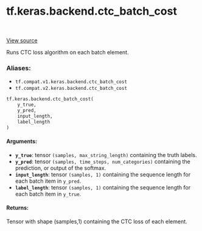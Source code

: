 <div itemscope itemtype="http://developers.google.com/ReferenceObject">
<meta itemprop="name" content="tf.keras.backend.ctc_batch_cost" />
<meta itemprop="path" content="Stable" />
</div>

# tf.keras.backend.ctc_batch_cost

<!-- Insert buttons -->

<table class="tfo-notebook-buttons tfo-api" align="left">
</table>

<a target="_blank" href="/code/stable/tensorflow/python/keras/backend.py">View source</a>



<!-- Start diff -->
Runs CTC loss algorithm on each batch element.

### Aliases:

* `tf.compat.v1.keras.backend.ctc_batch_cost`
* `tf.compat.v2.keras.backend.ctc_batch_cost`


``` python
tf.keras.backend.ctc_batch_cost(
    y_true,
    y_pred,
    input_length,
    label_length
)
```



<!-- Placeholder for "Used in" -->


#### Arguments:


* <b>`y_true`</b>: tensor `(samples, max_string_length)`
    containing the truth labels.
* <b>`y_pred`</b>: tensor `(samples, time_steps, num_categories)`
    containing the prediction, or output of the softmax.
* <b>`input_length`</b>: tensor `(samples, 1)` containing the sequence length for
    each batch item in `y_pred`.
* <b>`label_length`</b>: tensor `(samples, 1)` containing the sequence length for
    each batch item in `y_true`.


#### Returns:

Tensor with shape (samples,1) containing the
    CTC loss of each element.
